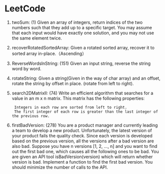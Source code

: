 # LeetCode

1. twoSum: (1) Given an array of integers, return indices of the two numbers such that they add up to a specific target. You may assume that each input would have exactly one solution, and you may not use the same element twice.

2. recoverRotatedSortedArray: Given a rotated sorted array, recover it to sorted array in-place.（Ascending）

3. ReverseWordsInString: (151) Given an input string, reverse the string word by word.

4. rotateString: Given a string(Given in the way of char array) and an offset, rotate the string by offset in place. (rotate from left to right).

5. search2DMatrixII: (74) Write an efficient algorithm that searches for a value in an m x n matrix. This matrix has the following properties:

        Integers in each row are sorted from left to right.
        The first integer of each row is greater than the last integer of the previous row.

6. firstBadVersion: (278) You are a product manager and currently leading a team to develop a new product. Unfortunately, the latest version of your product fails the quality check. Since each version is developed based on the previous version, all the versions after a bad version are also bad. Suppose you have n versions [1, 2, ..., n] and you want to find out the first bad one, which causes all the following ones to be bad. You are given an API tool isBadVersion(version) which will return whether version is bad. Implement a function to find the first bad version. You should minimize the number of calls to the API.

